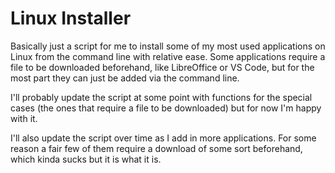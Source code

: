 # Linux Installer
 
Basically just a script for me to install some of my most used applications on Linux from the command line with relative ease. Some applications require a file to be downloaded beforehand, like LibreOffice or VS Code, but for the most part they can just be added via the command line.

I'll probably update the script at some point with functions for the special cases (the ones that require a file to be downloaded) but for now I'm happy with it.

I'll also update the script over time as I add in more applications. For some reason a fair few of them require a download
of some sort beforehand, which kinda sucks but it is what it is.
